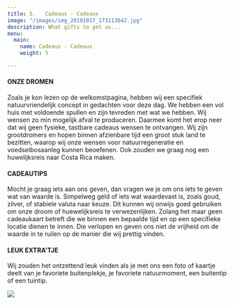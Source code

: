 ```yaml
---
title: 5.   Cadeaus - Cadeaux
image: "/images/img_20191017_173113642.jpg"
description: What gifts to get us...
menu:
  main:
    name: Cadeaus - Cadeaux
    weight: 5

---
```

#### ONZE DROMEN

Zoals je kon lezen op de welkomstpagina, hebben wij een specifiek natuurvriendelijk concept in gedachten voor deze dag. We hebben een vol huis met voldoende spullen en zijn tevreden met wat we hebben. Wij wensen zo min mogelijk afval te produceren. Daarmee komt het erop neer dat wij geen fysieke, tastbare cadeaus wensen te ontvangen. Wij zijn grootdromers en hopen binnen afzienbare tijd een groot stuk land te bezitten, waarop wij onze wensen voor natuurregeneratie en voedselbosaanleg kunnen beoefenen. Ook zouden we graag nog een huwelijksreis naar Costa Rica maken.

#### CADEAUTIPS

Mocht je graag iets aan ons geven, dan vragen we je om ons iets te geven wat van waarde is. Simpelweg geld of iets wat waardevast is, zoals goud, zilver, of stabiele valuta naar keuze. Dit kunnen wij onwijs goed gebruiken om onze droom of huewelijksreis te verwezenlijken. Zolang het maar geen cadeaukaart betreft die we binnen een bepaalde tijd en op een specifieke locatie dienen te innen. Die verlopen en geven ons niet de vrijheid om de waarde in te ruilen op de manier die wij prettig vinden.

#### LEUK EXTRA'TJE

Wij zouden het ontzettend leuk vinden als je met ons een foto of kaartje deelt van je favoriete buitenplekje, je favoriete natuurmoment, een buitentip of een tuintip.

![](/images/img_20220212_154339.jpg)